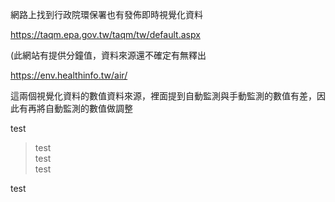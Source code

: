 網路上找到行政院環保署也有發佈即時視覺化資料

https://taqm.epa.gov.tw/taqm/tw/default.aspx

(此網站有提供分鐘值，資料來源還不確定有無釋出

https://env.healthinfo.tw/air/

這兩個視覺化資料的數值資料來源，裡面提到自動監測與手動監測的數值有差，因此有再將自動監測的數值做調整

test  
> test  
> test  
> test  

test
